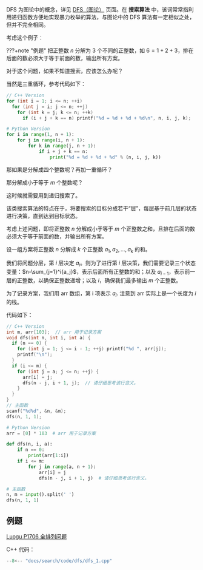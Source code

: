 DFS 为图论中的概念，详见 [DFS（图论）](../graph/dfs.md) 页面。在 **搜索算法** 中，该词常常指利用递归函数方便地实现暴力枚举的算法，与图论中的 DFS 算法有一定相似之处，但并不完全相同。

考虑这个例子：

???+note "例题"
    把正整数 $n$ 分解为 $3$ 个不同的正整数，如 $6=1+2+3$，排在后面的数必须大于等于前面的数，输出所有方案。

对于这个问题，如果不知道搜索，应该怎么办呢？

当然是三重循环，参考代码如下：

```cpp
// C++ Version
for (int i = 1; i <= n; ++i)
  for (int j = i; j <= n; ++j)
    for (int k = j; k <= n; ++k)
      if (i + j + k == n) printf("%d = %d + %d + %d\n", n, i, j, k);
```

```python
# Python Version
for i in range(1, n + 1):
    for j in range(i, n + 1):
        for k in range(j, n + 1):
            if i + j + k == n:
                print("%d = %d + %d + %d" % (n, i, j, k))
```

那如果是分解成四个整数呢？再加一重循环？

那分解成小于等于 $m$ 个整数呢？

这时候就需要用到递归搜索了。

该类搜索算法的特点在于，将要搜索的目标分成若干“层”，每层基于前几层的状态进行决策，直到达到目标状态。

考虑上述问题，即将正整数 $n$ 分解成小于等于 $m$ 个正整数之和，且排在后面的数必须大于等于前面的数，并输出所有方案。

设一组方案将正整数 $n$ 分解成 $k$ 个正整数 $a_1, a_2, \ldots, a_k$ 的和。

我们将问题分层，第 $i$ 层决定 $a_i$。则为了进行第 $i$ 层决策，我们需要记录三个状态变量：$n-\sum_{j=1}^i{a_j}$，表示后面所有正整数的和；以及 $a_{i-1}$，表示前一层的正整数，以确保正整数递增；以及 $i$，确保我们最多输出 $m$ 个正整数。

为了记录方案，我们用 arr 数组，第 i 项表示 $a_i$. 注意到 arr 实际上是一个长度为 $i$ 的栈。

代码如下：

```cpp
// C++ Version
int m, arr[103];  // arr 用于记录方案
void dfs(int n, int i, int a) {
  if (n == 0) {
    for (int j = 1; j <= i - 1; ++j) printf("%d ", arr[j]);
    printf("\n");
  }
  if (i <= m) {
    for (int j = a; j <= n; ++j) {
      arr[i] = j;
      dfs(n - j, i + 1, j);  // 请仔细思考该行含义。
    }
  }
}
// 主函数
scanf("%d%d", &n, &m);
dfs(n, 1, 1);
```

```python
# Python Version
arr = [0] * 103  # arr 用于记录方案

def dfs(n, i, a):
    if n == 0:
        print(arr[1:i])
    if i <= m:
        for j in range(a, n + 1):
            arr[i] = j
            dfs(n - j, i + 1, j)  # 请仔细思考该行含义。

# 主函数
n, m = input().split(' ')
dfs(n, 1, 1)
```

## 例题

[Luogu P1706 全排列问题](https://www.luogu.com.cn/problem/P1706)

C++ 代码：

```cpp
--8<-- "docs/search/code/dfs/dfs_1.cpp"
```

